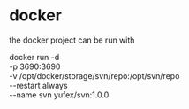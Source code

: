 # docker

the docker project can be run with

docker run -d \
-p 3690:3690 \
-v /opt/docker/storage/svn/repo:/opt/svn/repo \
--restart always \
--name svn
yufex/svn:1.0.0
